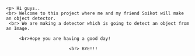 <html>
  <body>
     <head>
          <title>My first project demo</title>
      </head>
     
    <p> Hi guys..
    <br> Welcome to this project where me and my friend Soikot will make an object detector.
     <br> We are making a detector which is going to detect an object from an Image.
 
         <br>Hope you are having a good day!
                   
                            <br> BYE!!! 
   
   </p>
       </body>
     </html>
